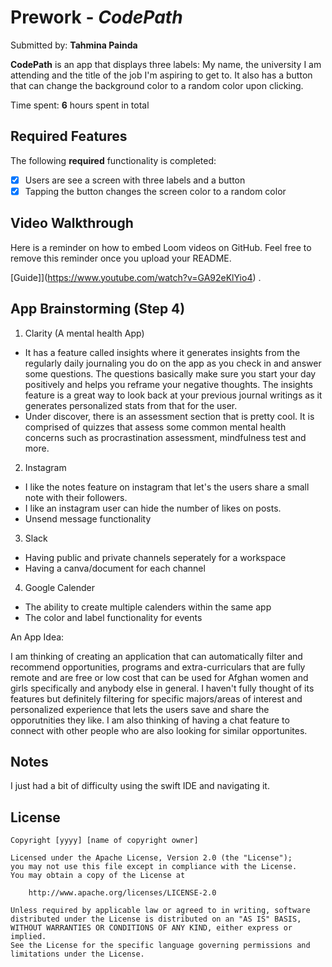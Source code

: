 # Prework - *CodePath*

Submitted by: **Tahmina Painda**

**CodePath** is an app that displays three labels: My name, the university 
I am attending and the title of the job I'm aspiring to get to. It also has a button
that can change the background color to a random color upon clicking. 

Time spent: **6** hours spent in total

## Required Features

The following **required** functionality is completed:

- [x] Users are see a screen with three labels and a button
- [x] Tapping the button changes the screen color to a random color
 
## Video Walkthrough

Here is a reminder on how to embed Loom videos on GitHub. Feel free to remove this reminder once you upload your README. 

[Guide]](https://www.youtube.com/watch?v=GA92eKlYio4) .

## App Brainstorming (Step 4)

1. Clarity (A mental health App)
- It has a feature called insights where it generates insights from the regularly daily journaling you do on the app as you check in and answer some questions. The questions basically make sure you start your day positively and helps you reframe your negative thoughts. The insights feature is a great way to look back at your previous journal writings as it generates personalized stats from that for the user. 
- Under discover, there is an assessment section that is pretty cool. It is comprised of quizzes that assess some common mental health concerns such as procrastination assessment, mindfulness test and more. 

2. Instagram
- I like the notes feature on instagram that let's the users share a small note with their followers.
- I like an instagram user can hide the number of likes on posts.
- Unsend message functionality

3. Slack
- Having public and private channels seperately for a workspace 
- Having a canva/document for each channel

4. Google Calender
- The ability to create multiple calenders within the same app
- The color and label functionality for events


An App Idea: 

I am thinking of creating an application that can automatically filter and recommend opportunities, programs and extra-curriculars that are fully remote and are free or low cost that can be used for Afghan women and girls specifically and anybody else in general. I haven't fully thought of its features but definitely filtering for specific majors/areas of interest and personalized experience that lets the users save and share the opporutnities they like. I am also thinking of having a chat feature to connect with other people who are also looking for similar opportunites. 

## Notes

I just had a bit of difficulty using the swift IDE and navigating it.

## License

    Copyright [yyyy] [name of copyright owner]

    Licensed under the Apache License, Version 2.0 (the "License");
    you may not use this file except in compliance with the License.
    You may obtain a copy of the License at

        http://www.apache.org/licenses/LICENSE-2.0

    Unless required by applicable law or agreed to in writing, software
    distributed under the License is distributed on an "AS IS" BASIS,
    WITHOUT WARRANTIES OR CONDITIONS OF ANY KIND, either express or implied.
    See the License for the specific language governing permissions and
    limitations under the License.
